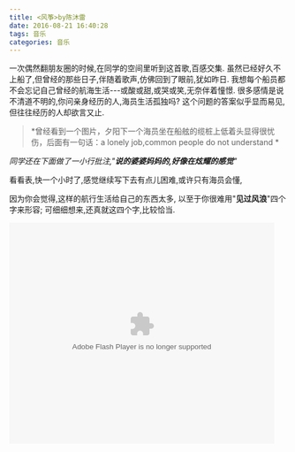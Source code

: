 ```yaml
---
title: <风筝>by陈沐雷
date: 2016-08-21 16:40:28
tags: 音乐
categories: 音乐
---
```

一次偶然翻朋友圈的时候,在同学的空间里听到这首歌,百感交集.
虽然已经好久不上船了,但曾经的那些日子,伴随着歌声,仿佛回到了眼前,犹如昨日.
我想每个船员都不会忘记自己曾经的航海生活---或酸或甜,或哭或笑,无奈伴着憧憬.
很多感情是说不清道不明的,你问亲身经历的人,海员生活孤独吗?
这个问题的答案似乎显而易见,但往往经历的人却欲言又止.
>*曾经看到一个图片，夕阳下一个海员坐在船舷的缆桩上低着头显得很忧伤，后面有一句话：a lonely job,common people do not understand *
>
*同学还在下面做了一小行批注,"**说的婆婆妈妈的,好像在炫耀的感觉**"*

看看表,快一个小时了,感觉继续写下去有点儿困难,或许只有海员会懂, 

因为你会觉得,这样的航行生活给自己的东西太多,
以至于你很难用"**见过风浪**"四个字来形容;
可细细想来,还真就这四个字,比较恰当.

<embed src="http://static.video.qq.com/TPout.swf?vid=y0301zs8swu&auto=0" allowFullScreen="true" quality="high" width="480" height="400" align="middle" allowScriptAccess="always" type="application/x-shockwave-flash"></embed>


